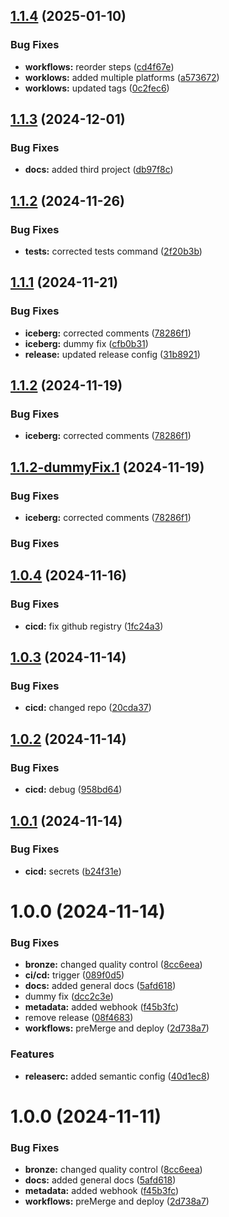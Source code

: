 ## [1.1.4](https://github.com/georgezefko/mage_projects/compare/v1.1.3...v1.1.4) (2025-01-10)


### Bug Fixes

* **workflows:** reorder steps ([cd4f67e](https://github.com/georgezefko/mage_projects/commit/cd4f67edd6b72f14fb89721e3fbabc105767b93c))
* **worklows:** added multiple platforms ([a573672](https://github.com/georgezefko/mage_projects/commit/a573672862e64d5642a20cf0d06aa33ce942fcf5))
* **worklows:** updated tags ([0c2fec6](https://github.com/georgezefko/mage_projects/commit/0c2fec6bca89478048477da65f8e5c6b39979556))

## [1.1.3](https://github.com/georgezefko/mage_projects/compare/v1.1.2...v1.1.3) (2024-12-01)


### Bug Fixes

* **docs:** added third project ([db97f8c](https://github.com/georgezefko/mage_projects/commit/db97f8c1efbdf06c9090a6c1d5b9f54e6d9ea380))

## [1.1.2](https://github.com/georgezefko/mage_projects/compare/v1.1.1...v1.1.2) (2024-11-26)


### Bug Fixes

* **tests:** corrected tests command ([2f20b3b](https://github.com/georgezefko/mage_projects/commit/2f20b3bd0c11d2a10bbd30bbec73ca78a0bad254))

## [1.1.1](https://github.com/georgezefko/mage_projects/compare/v1.1.0...v1.1.1) (2024-11-21)


### Bug Fixes

* **iceberg:** corrected comments ([78286f1](https://github.com/georgezefko/mage_projects/commit/78286f10900831088ff7881d6ee9150015f274c0))
* **iceberg:** dummy fix ([cfb0b31](https://github.com/georgezefko/mage_projects/commit/cfb0b31ac23ae19b31bd5177667e95ee0bbc45f5))
* **release:** updated release config ([31b8921](https://github.com/georgezefko/mage_projects/commit/31b892195c56736d33a27730ce122d54b3431ece))

## [1.1.2](https://github.com/georgezefko/mage_projects/compare/v1.1.1...v1.1.2) (2024-11-19)


### Bug Fixes

* **iceberg:** corrected comments ([78286f1](https://github.com/georgezefko/mage_projects/commit/78286f10900831088ff7881d6ee9150015f274c0))

## [1.1.2-dummyFix.1](https://github.com/georgezefko/mage_projects/compare/v1.1.1...v1.1.2-dummyFix.1) (2024-11-19)


### Bug Fixes

* **iceberg:** corrected comments ([78286f1](https://github.com/georgezefko/mage_projects/commit/78286f10900831088ff7881d6ee9150015f274c0))

### Bug Fixes


## [1.0.4](https://github.com/georgezefko/mage_projects/compare/v1.0.3...v1.0.4) (2024-11-16)


### Bug Fixes

* **cicd:** fix github registry ([1fc24a3](https://github.com/georgezefko/mage_projects/commit/1fc24a36dfecb4732a5cb4617ab5255c1afe9e01))

## [1.0.3](https://github.com/georgezefko/mage_projects/compare/v1.0.2...v1.0.3) (2024-11-14)


### Bug Fixes

* **cicd:** changed repo ([20cda37](https://github.com/georgezefko/mage_projects/commit/20cda3738545d7f38b9df396dc62e184c69585d0))

## [1.0.2](https://github.com/georgezefko/mage_projects/compare/v1.0.1...v1.0.2) (2024-11-14)


### Bug Fixes

* **cicd:** debug ([958bd64](https://github.com/georgezefko/mage_projects/commit/958bd64bdeeee2e2f00c41b5b3e52921b7220d81))

## [1.0.1](https://github.com/georgezefko/mage_projects/compare/v1.0.0...v1.0.1) (2024-11-14)


### Bug Fixes

* **cicd:** secrets ([b24f31e](https://github.com/georgezefko/mage_projects/commit/b24f31ea6b49efde541ccc6a0848cff2a47f9fa5))

# 1.0.0 (2024-11-14)


### Bug Fixes

* **bronze:** changed quality control ([8cc6eea](https://github.com/georgezefko/mage_projects/commit/8cc6eea84310246147b170ee2fe82931b6ee5bf2))
* **ci/cd:** trigger ([089f0d5](https://github.com/georgezefko/mage_projects/commit/089f0d5de6a43c86210df6a7582fcb53a2776db4))
* **docs:** added general docs ([5afd618](https://github.com/georgezefko/mage_projects/commit/5afd61822d8d1f6d08e03086c8463a27e10fc36d))
* dummy fix ([dcc2c3e](https://github.com/georgezefko/mage_projects/commit/dcc2c3e76a5ee6e86899d9847ec46263b11d5526))
* **metadata:** added webhook ([f45b3fc](https://github.com/georgezefko/mage_projects/commit/f45b3fc22e00afe0c6fdf09c4c67359ee7fb9a32))
* remove release ([08f4683](https://github.com/georgezefko/mage_projects/commit/08f4683c6fd5e09743ab78219c1fcbf811791f5c))
* **workflows:** preMerge and deploy ([2d738a7](https://github.com/georgezefko/mage_projects/commit/2d738a7fe59dd76f9b7e88fa96caca16de41f72b))


### Features

* **releaserc:** added semantic config ([40d1ec8](https://github.com/georgezefko/mage_projects/commit/40d1ec86cf01301a3c57d2e796ec3c7eb62fee75))

# 1.0.0 (2024-11-11)


### Bug Fixes

* **bronze:** changed quality control ([8cc6eea](https://github.com/georgezefko/mage_projects/commit/8cc6eea84310246147b170ee2fe82931b6ee5bf2))
* **docs:** added general docs ([5afd618](https://github.com/georgezefko/mage_projects/commit/5afd61822d8d1f6d08e03086c8463a27e10fc36d))
* **metadata:** added webhook ([f45b3fc](https://github.com/georgezefko/mage_projects/commit/f45b3fc22e00afe0c6fdf09c4c67359ee7fb9a32))
* **workflows:** preMerge and deploy ([2d738a7](https://github.com/georgezefko/mage_projects/commit/2d738a7fe59dd76f9b7e88fa96caca16de41f72b))
